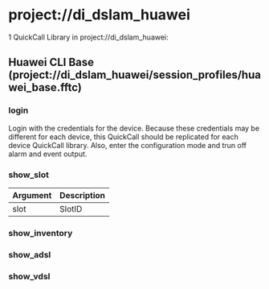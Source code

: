 # project://di_dslam_huawei
1 QuickCall Library in project://di_dslam_huawei:
## Huawei CLI Base (project://di_dslam_huawei/session_profiles/huawei_base.fftc)

### login
Login with the credentials for the device. Because these credentials may be different for each device, this QuickCall should be replicated for each device QuickCall library.
Also, enter the configuration mode and trun off alarm and event output. 
### show_slot

Argument | Description
------------ | -------------
slot | SlotID
### show_inventory
### show_adsl
### show_vdsl
